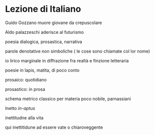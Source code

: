 # Lezione di Italiano


Guido Gozzano muore giovane da crepuscolare


Aldo palazzeschi aderisce al futurismo

poesia dialogica, prosastica, narrativa

parole denotative non simboliche ( le cose sono chiamate col lor nome)

io lirico marginale in diffrazione fra realtà e finzione letteraria

poesie in lapis, matita, di poco conto


prosaico: quotidiano

prosastico: in prosa

schema metrico classico per materia poco nobile, parnassiani


Inetto _in-aptus_

inettitudne alla vita


qui inettitidune ad essere vate o chiaroveggente

<!--stackedit_data:
eyJoaXN0b3J5IjpbLTc1MDQ5NjAxMSw5OTQ2MzU3MywtMjcwOT
gzMjA0XX0=
-->